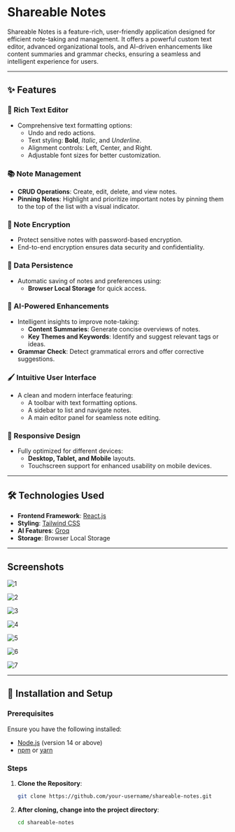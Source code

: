 # Shareable Notes

Shareable Notes is a feature-rich, user-friendly application designed for efficient note-taking and management. It offers a powerful custom text editor, advanced organizational tools, and AI-driven enhancements like content summaries and grammar checks, ensuring a seamless and intelligent experience for users.

---

## ✨ Features

### 📝 Rich Text Editor
- Comprehensive text formatting options:
  - Undo and redo actions.
  - Text styling: **Bold**, *Italic*, and _Underline_.
  - Alignment controls: Left, Center, and Right.
  - Adjustable font sizes for better customization.

### 📚 Note Management
- **CRUD Operations**: Create, edit, delete, and view notes.
- **Pinning Notes**: Highlight and prioritize important notes by pinning them to the top of the list with a visual indicator.

### 🔐 Note Encryption
- Protect sensitive notes with password-based encryption.
- End-to-end encryption ensures data security and confidentiality.

### 💾 Data Persistence
- Automatic saving of notes and preferences using:
  - **Browser Local Storage** for quick access.

### 🤖 AI-Powered Enhancements
- Intelligent insights to improve note-taking:
  - **Content Summaries**: Generate concise overviews of notes.
  - **Key Themes and Keywords**: Identify and suggest relevant tags or ideas.
- **Grammar Check**: Detect grammatical errors and offer corrective suggestions.

### 🖌️ Intuitive User Interface
- A clean and modern interface featuring:
  - A toolbar with text formatting options.
  - A sidebar to list and navigate notes.
  - A main editor panel for seamless note editing.

### 📱 Responsive Design
- Fully optimized for different devices:
  - **Desktop, Tablet, and Mobile** layouts.
  - Touchscreen support for enhanced usability on mobile devices.

---

## 🛠️ Technologies Used
- **Frontend Framework**: [React.js](https://reactjs.org/)
- **Styling**: [Tailwind CSS](https://tailwindcss.com/)
- **AI Features**: [Groq](https://www.groq.com/)
- **Storage**: Browser Local Storage

---

## Screenshots

![1](https://github.com/user-attachments/assets/a1b26c13-f36a-4a87-badf-ff78aada5044)

![2](https://github.com/user-attachments/assets/da6ef2bd-2ad3-45a8-a736-b69e6bb4a8d1)

![3](https://github.com/user-attachments/assets/08911db2-4339-42a1-9d04-f6abdfb80ac0)

![4](https://github.com/user-attachments/assets/ee58de99-96e1-497b-b4fd-05f9ce06d265)

![5](https://github.com/user-attachments/assets/c016e8a5-1f41-468a-880c-18a14c4085ee)

![6](https://github.com/user-attachments/assets/b62e4777-4825-4606-9ebe-67e1e37ecd81)

![7](https://github.com/user-attachments/assets/fc3aacbf-0216-4b13-ad8d-0d84782356ab)

---

## 🚀 Installation and Setup

### Prerequisites
Ensure you have the following installed:
- [Node.js](https://nodejs.org/) (version 14 or above)
- [npm](https://www.npmjs.com/) or [yarn](https://yarnpkg.com/)

### Steps
1. **Clone the Repository**:
   ```bash
   git clone https://github.com/your-username/shareable-notes.git

1. **After cloning, change into the project directory**:
   ```bash
   cd shareable-notes
